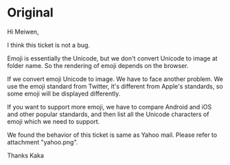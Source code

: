 # Original

Hi Meiwen,

I think this ticket is not a bug.

Emoji is essentially the Unicode, but we don't convert Unicode to image at folder name. So the rendering of emoji depends on the browser. 

If we convert emoji Unicode to image. We have to face another problem. We use the emoji standard from Twitter, it's different from Apple's standards, so some emoji will be displayed differently.

If you want to support more emoji, we have to compare Android and iOS and other popular standards, and then list all the Unicode characters of emoji which we need to support.

We found the behavior of this ticket is same as Yahoo mail. Please refer to attachment "yahoo.png".

Thanks
Kaka

